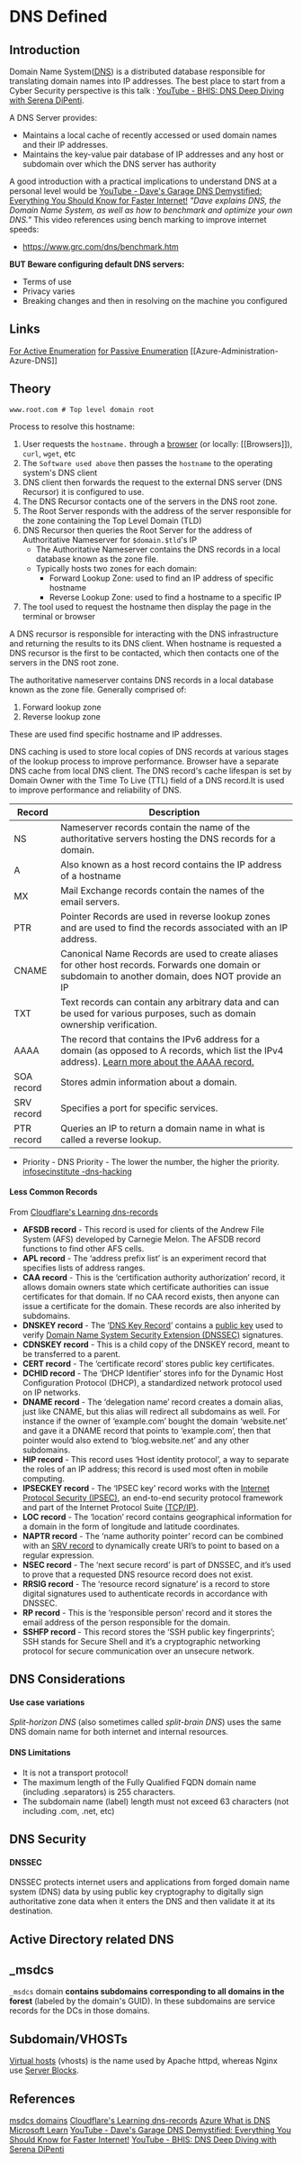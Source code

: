 # DNS Defined

## Introduction

Domain Name System([DNS](https://en.wikipedia.org/wiki/Domain_Name_System)) is a distributed database responsible for translating domain names into IP addresses. The best place to start from a Cyber Security perspective is this talk : [YouTube - BHIS: DNS Deep Diving with Serena DiPenti](https://www.youtube.com/watch?v=p0Ar6eincE0&t=6s).

A DNS Server provides:
- Maintains a local cache of recently accessed or used domain names and their IP addresses.
- Maintains the key-value pair database of IP addresses and any host or subdomain over which the DNS server has authority

A good introduction with a practical implications to understand DNS at a personal level would be [YouTube - Dave's Garage DNS Demystified: Everything You Should Know for Faster Internet!](https://www.youtube.com/watch?v=49PhEUZVjzQ) *"Dave explains DNS, the Domain Name System, as well as how to benchmark and optimize your own DNS."* This video references using bench marking to improve internet speeds:
- https://www.grc.com/dns/benchmark.htm

**BUT Beware configuring default DNS servers:**
- Terms of use
- Privacy varies
- Breaking changes and then in resolving on the machine you configured

## Links

[For Active Enumeration](DNS-Active-Recon.md)
[for Passive Enumeration](DNS-Recon-Passive.md)
[[Azure-Administration-Azure-DNS]]

## Theory

```
www.root.com # Top level domain root
```

Process to resolve this hostname:

1. User requests the `hostname.` through a [browser](https://www.mozilla.org/en-GB/firefox/new/) (or locally: [[Browsers]]), `curl`, `wget`, etc
1. The `Software used above` then passes the `hostname` to the operating system's DNS client 
1. DNS client then forwards the request to the external DNS server (DNS Recursor) it is configured to use.
1. The DNS Recursor contacts one of the servers in the DNS root zone. 
1. The Root Server responds with the address of the server responsible for the zone containing the Top Level Domain (TLD)
1. DNS Recursor then queries the Root Server for the address of Authoritative Nameserver for `$domain.$tld`'s IP
	 - The Authoritative Nameserver contains the DNS records in a local database known as the zone file.
	 - Typically hosts two zones for each domain:
		 - Forward Lookup Zone: used to find an IP address of specific hostname
		 - Reverse Lookup Zone: used to find a hostname to a specific IP 
1. The tool used to request the hostname then display the page in the terminal or browser

A DNS recursor is responsible for interacting with the DNS infrastructure and returning the results to its DNS client. When hostname is requested a DNS recursor is the first to be contacted, which then contacts one of the servers in the DNS root zone. 

The authoritative nameserver contains DNS records in a local database known as the zone file. Generally comprised of:
1. Forward lookup zone  
2. Reverse lookup zone 

These are used find specific hostname and IP addresses.

DNS caching is used to store local copies of DNS records at various stages of the lookup process to improve performance. Browser have a separate DNS cache from  local DNS client. The  DNS record's cache lifespan is set by Domain Owner with the Time To Live (TTL) field of a DNS record.It is used to improve performance and reliability of DNS.

| Record     | Description                                                                                                                                                                                                              |
| ---------- | ------------------------------------------------------------------------------------------------------------------------------------------------------------------------------------------------------------------------ |
| NS         | Nameserver records contain the name of the authoritative servers hosting the DNS records for a domain.                                                                                                                   |
| A          | Also known as a host record contains the IP address of a hostname                                                                                                                                                        |
| MX         | Mail Exchange records contain the names of the email servers.                                                                                                                                                            |
| PTR        | Pointer Records are used in reverse lookup zones and are used to find the records associated with an IP address.                                                                                                         |
| CNAME      | Canonical Name Records are used to create aliases for other host records. Forwards one domain or subdomain to another domain, does NOT provide an IP                                                                     |
| TXT        | Text records can contain any arbitrary data and can be used for various purposes, such as domain ownership verification.                                                                                                 |
| AAAA       | The record that contains the IPv6 address for a domain (as opposed to A records, which list the IPv4 address). [Learn more about the AAAA record.](https://www.cloudflare.com/learning/dns/dns-records/dns-aaaa-record/) |
| SOA record | Stores admin information about a domain.                                                                                                                                                                                 |
| SRV record | Specifies a port for specific services.                                                                                                                                                                                  |
| PTR record | Queries an IP to return a domain name in what is called a reverse lookup.                                                                                                                                                |

- Priority - DNS Priority - The lower the number, the higher the priority. [infosecinstitute -dns-hacking](https://resources.infosecinstitute.com/topic/dns-hacking/)

#### Less Common Records

From [Cloudflare's Learning dns-records](https://www.cloudflare.com/learning/dns/dns-records/)

- **AFSDB record** - This record is used for clients of the Andrew File System (AFS) developed by Carnegie Melon. The AFSDB record functions to find other AFS cells.
-   **APL record** - The ‘address prefix list’ is an experiment record that specifies lists of address ranges.
-   **CAA record** - This is the ‘certification authority authorization’ record, it allows domain owners state which certificate authorities can issue certificates for that domain. If no CAA record exists, then anyone can issue a certificate for the domain. These records are also inherited by subdomains.
-   **DNSKEY record** - The ‘[DNS Key Record](https://www.cloudflare.com/learning/dns/dns-records/dnskey-ds-records/)’ contains a [public key](https://www.cloudflare.com/learning/ssl/how-does-public-key-encryption-work/) used to verify [Domain Name System Security Extension (DNSSEC)](https://www.cloudflare.com/learning/dns/dns-security/) signatures.
-   **CDNSKEY record** - This is a child copy of the DNSKEY record, meant to be transferred to a parent.
-   **CERT record** - The ‘certificate record’ stores public key certificates.
-   **DCHID record** - The ‘DHCP Identifier’ stores info for the Dynamic Host Configuration Protocol (DHCP), a standardized network protocol used on IP networks.
-   **DNAME record** - The ‘delegation name’ record creates a domain alias, just like CNAME, but this alias will redirect all subdomains as well. For instance if the owner of ‘example.com’ bought the domain ‘website.net’ and gave it a DNAME record that points to ‘example.com’, then that pointer would also extend to ‘blog.website.net’ and any other subdomains.
-   **HIP record** - This record uses ‘Host identity protocol’, a way to separate the roles of an IP address; this record is used most often in mobile computing.
-   **IPSECKEY record** - The ‘IPSEC key’ record works with the [Internet Protocol Security (IPSEC)](https://www.cloudflare.com/learning/network-layer/what-is-ipsec/), an end-to-end security protocol framework and part of the Internet Protocol Suite [(TCP/IP)](https://www.cloudflare.com/learning/ddos/glossary/tcp-ip/).
-   **LOC record** - The ‘location’ record contains geographical information for a domain in the form of longitude and latitude coordinates.
-   **NAPTR record** - The ‘name authority pointer’ record can be combined with an [SRV record](https://www.cloudflare.com/learning/dns/dns-records/dns-srv-record/) to dynamically create URI’s to point to based on a regular expression.
-   **NSEC record** - The ‘next secure record’ is part of DNSSEC, and it’s used to prove that a requested DNS resource record does not exist.
-   **RRSIG record** - The ‘resource record signature’ is a record to store digital signatures used to authenticate records in accordance with DNSSEC.
-   **RP record** - This is the ‘responsible person’ record and it stores the email address of the person responsible for the domain.
-   **SSHFP record** - This record stores the ‘SSH public key fingerprints’; SSH stands for Secure Shell and it’s a cryptographic networking protocol for secure communication over an unsecure network.

## DNS Considerations

#### Use case variations

*Split-horizon DNS* (also sometimes called *split-brain DNS*) uses the same DNS domain name for both internet and internal resources.
#### DNS Limitations

- It is not a transport protocol!
- The maximum length of the Fully Qualified FQDN domain name (including .separators) is 255 characters.
- The subdomain name (label) length must not exceed 63 characters (not including .com, .net, etc)

## DNS Security
#### DNSSEC

DNSSEC protects internet users and applications from forged domain name system (DNS) data by using public key cryptography to digitally sign authoritative zone data when it enters the DNS and then validate 
it at its destination.

## Active Directory related DNS
## \_msdcs
`_msdcs` domain **contains subdomains corresponding to all domains in the forest** (labeled by the domain's GUID). In these subdomains are service records for the DCs in those domains.

## Subdomain/VHOSTs

[Virtual hosts](https://httpd.apache.org/docs/2.4/en/vhosts/examples.html) (vhosts) is the name used by Apache httpd, whereas Nginx use [Server Blocks](https://www.nginx.com/resources/wiki/start/topics/examples/server_blocks/).


## References

[msdcs domains](https://standalonelabs.wordpress.com/2011/05/08/what-is-the-_msdcs-subdomain/)
[Cloudflare's Learning dns-records](https://www.cloudflare.com/learning/dns/dns-records/)
[Azure What is DNS](https://learn.microsoft.com/en-us/training/modules/host-domain-azure-dns/2-what-is-azure-dns)
[Microsoft Learn](https://learn.microsoft.com/)
[YouTube - Dave's Garage DNS Demystified: Everything You Should Know for Faster Internet!](https://www.youtube.com/watch?v=49PhEUZVjzQ)
[YouTube - BHIS: DNS Deep Diving with Serena DiPenti](https://www.youtube.com/watch?v=p0Ar6eincE0&t=6s)
